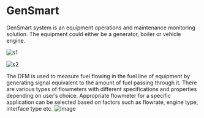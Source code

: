 # GenSmart
GenSmart system is an equipment operations and maintenance monitoring solution. The equipment  could either be a generator, boiler or vehicle engine.

![s1](https://github.com/Paulsustain/GenSmart/assets/90159980/d6cb4c23-a4a4-4b0b-a8d2-51d43a20be36)



![s2](https://github.com/Paulsustain/GenSmart/assets/90159980/326d5285-626f-405b-9a64-54b32eb62ed8)

The DFM is used to measure fuel flowing in the fuel line of equipment by generating signal equivalent to the amount of fuel passing through it. There are various types of flowmeters with different specifications and properties depending on user’s choice. Appropriate flowmeter for a specific application can be selected based on factors such as flowrate, engine type, interface type etc. 
![image](https://github.com/Paulsustain/GenSmart/assets/90159980/20786086-33d5-4333-8abf-cffe90bfe619)

